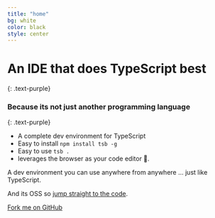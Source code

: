 ```yaml
---
title: "home"
bg: white
color: black
style: center
---
```


# An IDE that does TypeScript best
{: .text-purple}

<span class="fa-stack subtlecircle" style="font-size:100px; background:rgba(255,166,0,0.1)">
  <i class="fa fa-circle fa-stack-2x text-white"></i>
  <i class="fa fa-file-code-o fa-stack-1x text-orange"></i>
</span>

### Because its not just another programming language
{: .text-purple}

 * A complete dev environment for TypeScript
 * Easy to install `npm install tsb -g`
 * Easy to use `tsb .`
 * leverages the browser as your code editor 🌹.

A dev environment you can use anywhere from anywhere ... just like TypeScript.

And its OSS so [jump straight to the code](https://github.com/TypeScriptBuilder/tsb).

<span id="forkongithub">
  <a href="{{ site.source_link }}" class="bg-blue">
    Fork me on GitHub
  </a>
</span>
